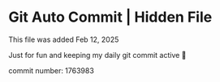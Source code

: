 # Git Auto Commit | Hidden File

This file was added Feb 12, 2025

Just for fun and keeping my daily git commit active 🤪

commit number: 1763983
